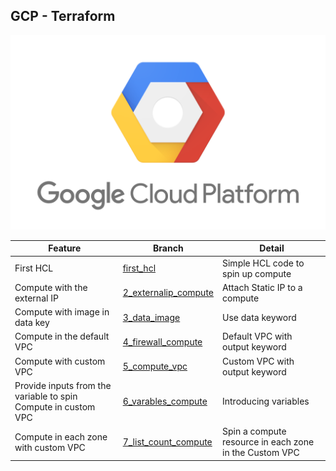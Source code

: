 ## GCP - Terraform

![alt text](./gcp.png)

Feature | Branch | Detail
--- | --- | --- 
First HCL| [first_hcl](https://github.com/ishan65/gcpterraform/tree/first_hcl) | Simple HCL code to spin up compute
Compute with the external IP| [2_externalip_compute](https://github.com/ishan65/gcpterraform/tree/2_externalip_compute) | Attach Static IP to a compute
Compute with image in data key| [3_data_image](https://github.com/ishan65/gcpterraform/tree/3_data_image) | Use data keyword 
Compute in the default VPC| [4_firewall_compute](https://github.com/ishan65/gcpterraform/tree/4_firewall_compute) | Default VPC with output keyword
Compute with custom VPC| [5_compute_vpc](https://github.com/ishan65/gcpterraform/tree/5_compute_vpc) | Custom VPC with output keyword
Provide inputs from the variable to spin Compute in custom VPC| [6_varables_compute](https://github.com/ishan65/gcpterraform/tree/6_varables_compute) | Introducing variables
Compute in each zone with custom VPC| [7_list_count_compute](https://github.com/ishan65/gcpterraform/tree/7_list_count_compute) | Spin a compute resource in each zone in the Custom VPC
